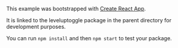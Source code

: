 This example was bootstrapped with [Create React App](https://github.com/facebook/create-react-app).

It is linked to the leveluptoggle package in the parent directory for development purposes.

You can run `npm install` and then `npm start` to test your package.
